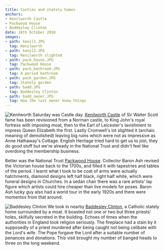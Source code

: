 ```yaml
---
title: Castles and stately homes
anchors:
- Kenilworth Castle
- Packwood House
- Baddesley Clinton
date: 16th October 2010
images:
- path: kenil1.JPG
  tag: Kenilworth
- path: kenil2.JPG
  tag: Kenilworth slighted
- path: pack_house.JPG
  tag: Packwood House
- path: pack_bathroom.JPG
  tag: A period bathroom
- path: pack_garden.JPG
  tag: Stately garden
- path: badd.JPG
  tag: Baddesley Clinton
- path: badd_owner.JPG
  tag: How the last owner knew things
---
```

![Kenilworth](kenil1.JPG)
Saturday was Castle day.
[Kenilworth Castle](https://www.english-heritage.org.uk/visit/places/kenilworth-castle/)
of Sir Walter Scott fame has been revisioned from a Norman castle, to King John's royal fortress with imposing moat, then to the Earl of Leicester's lavishment to impress Queen Elizabeth the first. Lastly Cromwell's lot slighted it (archaic meaning of demolished) leaving big ruins which were not as impressive as Anne Hathaway's Cottage. English Heritage tried hard to get us to join, they do good stuff but we're already in the National Trust and didn't feel like overdoing the membership business.

Better was the National Trust
[Packwood House](https://www.nationaltrust.org.uk/packwood-house).
Collector Baron Ash revised the Victorian house back to the 1700s, and filled it with tapestries and tables of the period. I learnt what I took to be coat of arms were actually hatchments, diamond designs left half black, right half white, which were funeral designs in Churches. In a sedan chair there was a rare artists' lay figure which artists could hire cheaper than live models for poses. Baron Ash lucky guy also had a world tour in the early 1920s and there were momentos from that around.

![Baddesley Clinton](badd.JPG)
We took in nearby
[Baddesley Clinton](https://www.nationaltrust.org.uk/baddesley-clinton),
a Catholic stately home surrounded by a moat. It boasted not one or two but three priests' holes, skilfully secreted in the building. Echoes of times when the authorities in England took religion seriously. The fireplace had a stain by it supposedly of a priest murdered after being caught not being celibate with the Lord's wife. The Pope forgave the Lord after a suitable number of penances and donations. This visit brought my number of banged heads to three on the long weekend.
